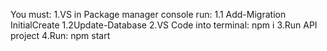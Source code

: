 You must:
1.VS in Package manager console run: 1.1 Add-Migration InitialCreate
1.2Update-Database
2.VS Code into terminal: npm i
3.Run API project
4.Run: npm start
